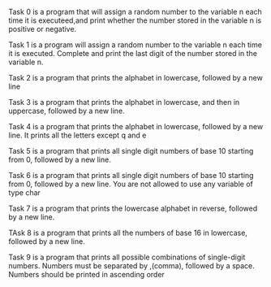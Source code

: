Task 0 is a program that will assign a random number to the variable n each time it is executeed,and print whether the number stored in the variable n is positive or negative.

Task 1 is a  program will assign a random number to the variable n each time it is executed. Complete and print the last digit of the number stored in the variable n.

Task 2 is a program that prints the alphabet in lowercase, followed by a new line

Task 3 is a program that prints the alphabet in lowercase, and then in uppercase, followed by a new line.

Task 4 is  a program that prints the alphabet in lowercase, followed by a new line. It prints all the letters except q and e

Task 5 is a program that prints all single digit numbers of base 10 starting from 0, followed by a new line.

Task 6 is a program that prints all single digit numbers of base 10 starting from 0, followed by a new line.
You are not allowed to use any variable of type char

Task 7 is  a program that prints the lowercase alphabet in reverse, followed by a new line.

TAsk 8 is a program that prints all the numbers of base 16 in lowercase, followed by a new line.

Task 9 is a program that prints all possible combinations of single-digit numbers. Numbers must be separated by ,(comma), followed by a space. Numbers should be printed in ascending order
